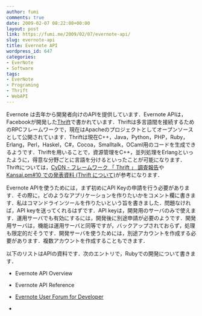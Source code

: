 ```yaml
---
author: fumi
comments: true
date: 2009-02-07 08:22:08+00:00
layout: post
link: https://fumi.me/2009/02/07/evernote-api/
slug: evernote-api
title: Evernote API
wordpress_id: 647
categories:
- EverNote
- Software
tags:
- EverNote
- Programing
- Thrift
- WebAPI
---
```


Evernote は去年から開発者向けのAPIを提供しています．Evernote APIは，Facebookが開発した[Thrift](http://incubator.apache.org/thrift/)で書かれています．Thriftは多言語間を接続するためのRPCフレームワークで，現在はApacheのプロジェクトとしてオープンソースとして公開されています．Thriftは現在C++，Java，Python，PHP，Ruby，Erlang，Perl，Haskel，C#，Cocoa，Smalltalk，OCaml用のコードを生成できるようです．Thriftを用いることで，資源管理をC++，並列処理をErlangといったように，得意な分野ごとに言語を分けるといったことが可能になります．Thriftについては，[CyDN - フレームワーク 「 Thrift 」 調査報告](http://cydn.cybozu.co.jp/2007/06/thrift.html)や[Kansai.pm#10 での発表資料 (Thrift について)](http://d.hatena.ne.jp/naoya/20080810/1218372988)が参考になります．




Evernote APIを使うためには，まず初めにAPI Keyの申請を行う必要があります．その際に，どのようなアプリケーションを作りたいかをコメント欄に書きます．私はコマンドラインツールを作りたいという旨を書きました．問題なければ，API keyを送ってくれるはずです．API keyは，開発用のサーバのみで使えます．運用サーバでも有効にするには，開発後に別途申請が必要のようです．開発用サーバは，機能は運用サーバと同等ですが，バックアップされておらず，処理も限定的だそうです．開発サーバを使うためには，別途アカウントを作成する必要があります．複数アカウントを作成することもできます．




以下のリストはAPIの資料です．次のエントリで，Rubyでの開発について書きます．







  * Evernote API Overview


  * Evernote API Reference


  * [Evernote User Forum for Developer](http://forum.evernote.com/phpbb/viewforum.php?f=43)


  * 

